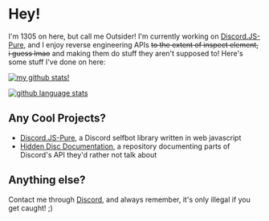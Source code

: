 # Hey!
I'm 1305 on here, but call me Outsider! I'm currently working on [Discord.JS-Pure](https://github.com/13-05/discord.js-pure), and I enjoy reverse engineering APIs ~~to the extent of inspect element, i guess lmao~~ and making them do stuff they aren't supposed to! Here's some stuff I've done on here:

[![my github stats!](https://github-readme-stats.vercel.app/api?username=13-05&show_icons=true&count_private=false&theme=onedark)](https://github.com/13-05)

[![github language stats](https://github-readme-stats.vercel.app/api/top-langs/?username=13-05&langs_count=4&theme=onedark)](https://github.com/13-05)

## Any Cool Projects?
- [Discord.JS-Pure](https://github.com/13-05/discord.js-pure), a Discord selfbot library written in web javascript
- [Hidden Disc Documentation](https://github.com/13-05/hidden-disc-docs), a repository documenting parts of Discord's API they'd rather not talk about

## Anything else?
Contact me through [Discord](https://dsc.bio/outsider1305), and always remember, it's only illegal if you get caught! ;)
